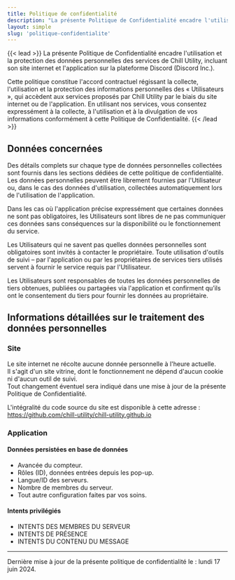 ```yaml
---
title: Politique de confidentialité
description: "La présente Politique de Confidentialité encadre l'utilisation et la protection des données personnelles des services de Chill Utility, incluant son site internet et l'application sur la plateforme Discord (Discord Inc.)."
layout: simple
slug: 'politique-confidentialite'
---
```


{{< lead >}}
La présente Politique de Confidentialité encadre l'utilisation et la protection des données personnelles des services de Chill Utility, incluant son site internet et l'application sur la plateforme Discord (Discord Inc.).

Cette politique constitue l'accord contractuel régissant la collecte, l'utilisation et la protection des informations personnelles des « Utilisateurs », qui accèdent aux services proposés par Chill Utility par le biais du site internet ou de l'application. En utilisant nos services, vous consentez expressément à la collecte, à l'utilisation et à la divulgation de vos informations conformément à cette Politique de Confidentialité.
{{< /lead >}}

## Données concernées

Des détails complets sur chaque type de données personnelles collectées sont fournis dans les sections dédiées de cette politique de confidentialité. Les données personnelles peuvent être librement fournies par l'Utilisateur ou, dans le cas des données d'utilisation, collectées automatiquement lors de l'utilisation de l'application.

Dans les cas où l'application précise expressément que certaines données ne sont pas obligatoires, les Utilisateurs sont libres de ne pas communiquer ces données sans conséquences sur la disponibilité ou le fonctionnement du service.

Les Utilisateurs qui ne savent pas quelles données personnelles sont obligatoires sont invités à contacter le propriétaire. Toute utilisation d'outils de suivi – par l'application ou par les propriétaires de services tiers utilisés servent à fournir le service requis par l'Utilisateur.

Les Utilisateurs sont responsables de toutes les données personnelles de tiers obtenues, publiées ou partagées via l'application et confirment qu’ils ont le consentement du tiers pour fournir les données au propriétaire.

## Informations détaillées sur le traitement des données personnelles

### Site

Le site internet ne récolte aucune donnée personnelle à l'heure actuelle.  
Il s'agit d'un site vitrine, dont le fonctionnement ne dépend d'aucun cookie ni d'aucun outil de suivi.  
Tout changement éventuel sera indiqué dans une mise à jour de la présente Politique de Confidentialité.

L'intégralité du code source du site est disponible à cette adresse : https://github.com/chill-utility/chill-utility.github.io

### Application

#### Données persistées en base de données

- Avancée du compteur.
- Rôles (ID), données entrées depuis les pop-up.
- Langue/ID des serveurs.
- Nombre de membres du serveur.
- Tout autre configuration faites par vos soins.

#### Intents privilégiés

- INTENTS DES MEMBRES DU SERVEUR
- INTENTS DE PRÉSENCE
- INTENTS DU CONTENU DU MESSAGE


---

Dernière mise à jour de la présente politique de confidentialité le : lundi 17 juin 2024.